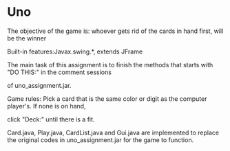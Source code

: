 # Uno

The objective of the game is: whoever gets rid of the cards in hand first, will be the winner


Built-in features:Javax.swing.*, extends JFrame 

The main task of this assignment is to finish the methods that starts with "DO THIS:" in the comment sessions

of uno_assignment.jar.


Game rules: Pick a card that is the same color or digit as the computer player's. If none is on hand, 
 
click "Deck:" until there is a fit.

Card.java, Play.java, CardList.java and Gui.java are implemented to replace the original codes in uno_assignment.jar for the game to function. 
